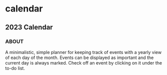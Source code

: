 # calendar
## 2023 Calendar

### ABOUT <br />
A minimalistic, simple planner for keeping track of events with a yearly view of each day of the month. Events can be displayed as important and the current day is always marked. Check off an event by clicking on it under the to-do list.
